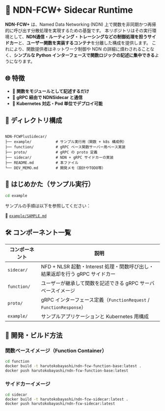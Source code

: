 # 🧩 NDN-FCW+ Sidecar Runtime

**NDN-FCW+** は、Named Data Networking (NDN) 上で関数を非同期かつ再帰的に呼び出す分散処理を実現するための基盤です。
本リポジトリはその実行環境として、**NDN通信・ルーティング・トレーシングなどの制御処理を担うサイドカー**と、**ユーザー関数を実装するコンテナ**を分離した構成を提供します。
これにより、関数提供者はネットワーク制御や NDN の詳細に煩わされることなく、**シンプルな Python インターフェースで関数ロジックの記述に集中できる**ようになります。


## 🌐 特徴

- 🧱 **関数をモジュールとして記述するだけ**
- 🧵 **gRPC 経由で NDNSidecar と通信**
- 🧪 **Kubernetes 対応・Pod 単位でデプロイ可能**


## 📁 ディレクトリ構成

```

NDN-FCWPlusSidecar/
├── example/           # サンプル実行用（関数 + k8s 構成例）
├── function/          # gRPC ベース関数サーバー用ベース実装
├── proto/             # gRPC の proto 定義
├── sidecar/           # NDN + gRPC サイドカーの実装
├── README.md          # 本ファイル
└── DEV_MEMO.md        # 開発メモ（設計やTODO等）

````


## 🚀 はじめかた（サンプル実行）

```bash
cd example
````

サンプルの手順は以下を参照してください：

📄 [`example/SAMPLE.md`](./example/SAMPLE.md)


## 🛠️ コンポーネント一覧

| コンポーネント     | 説明                                                      |
| ----------- | ------------------------------------------------------- |
| `sidecar/`  | NFD + NLSR 起動・Interest 処理・関数呼び出し・結果返却を行う gRPC サイドカー     |
| `function/` | ユーザーが継承して関数を記述できる gRPC サーバベースイメージ                       |
| `proto/`    | gRPC インターフェース定義（`FunctionRequest` / `FunctionResponse`） |
| `example/`  | サンプルアプリケーションと Kubernetes 用構成                            |


## 🧪 開発・ビルド方法

### 関数ベースイメージ（Function Container）

```bash
cd function
docker build -t harutokobayashi/ndn-fcw-function-base:latest .
docker push harutokobayashi/ndn-fcw-function-base:latest
```

### サイドカーイメージ

```bash
cd sidecar
docker build -t harutokobayashi/ndn-fcw-sidecar:latest .
docker push harutokobayashi/ndn-fcw-sidecar:latest
```
